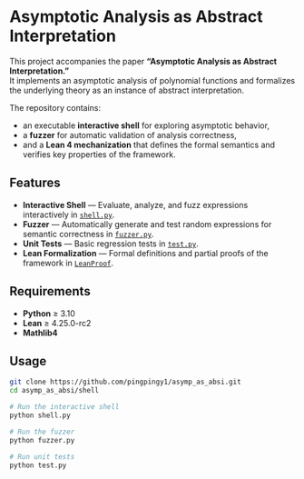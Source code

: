 # Asymptotic Analysis as Abstract Interpretation

This project accompanies the paper **“Asymptotic Analysis as Abstract Interpretation.”**  
It implements an asymptotic analysis of polynomial functions and formalizes the underlying theory as an instance of abstract interpretation.

The repository contains:
- an executable **interactive shell** for exploring asymptotic behavior,
- a **fuzzer** for automatic validation of analysis correctness,
- and a **Lean 4 mechanization** that defines the formal semantics and verifies key properties of the framework.

## Features

- **Interactive Shell** — Evaluate, analyze, and fuzz expressions interactively in [`shell.py`](shell/shell.py).  
- **Fuzzer** — Automatically generate and test random expressions for semantic correctness in [`fuzzer.py`](shell/fuzzer.py).  
- **Unit Tests** — Basic regression tests in [`test.py`](shell/test.py).  
- **Lean Formalization** — Formal definitions and partial proofs of the framework in [`LeanProof`](LeanProof/).  

## Requirements

- **Python** ≥ 3.10  
- **Lean** ≥ 4.25.0-rc2  
- **Mathlib4**

## Usage

```bash
git clone https://github.com/pingpingy1/asymp_as_absi.git
cd asymp_as_absi/shell

# Run the interactive shell
python shell.py

# Run the fuzzer
python fuzzer.py

# Run unit tests
python test.py
```
